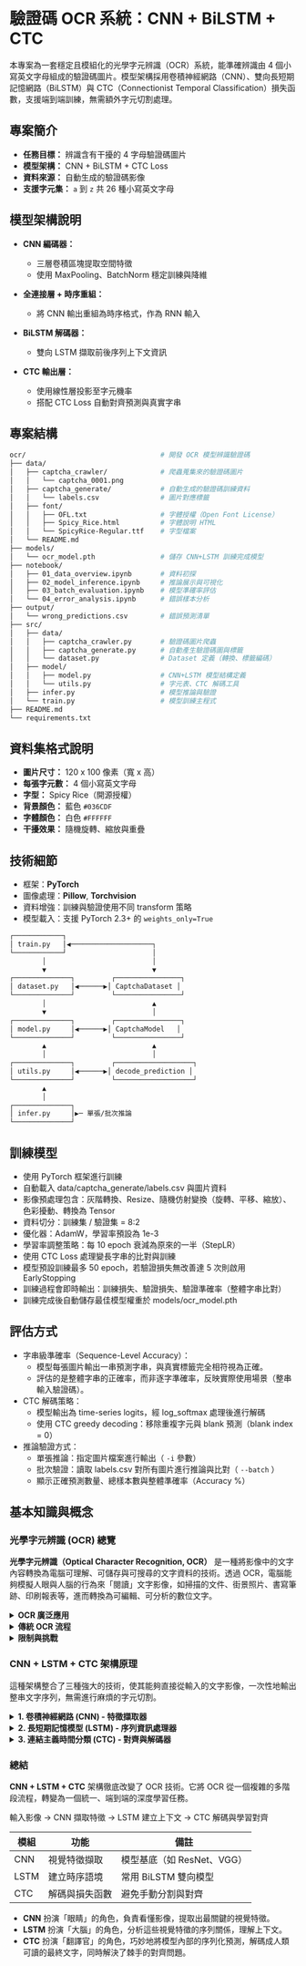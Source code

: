 # 驗證碼 OCR 系統：CNN + BiLSTM + CTC

本專案為一套穩定且模組化的光學字元辨識（OCR）系統，能準確辨識由 4 個小寫英文字母組成的驗證碼圖片。模型架構採用卷積神經網路（CNN）、雙向長短期記憶網路（BiLSTM）與 CTC（Connectionist Temporal Classification）損失函數，支援端到端訓練，無需額外字元切割處理。

## 專案簡介

- **任務目標：** 辨識含有干擾的 4 字母驗證碼圖片
- **模型架構：** CNN + BiLSTM + CTC Loss
- **資料來源：** 自動生成的驗證碼影像
- **支援字元集：** `a` 到 `z` 共 26 種小寫英文字母

## 模型架構說明

- **CNN 編碼器：**

  - 三層卷積區塊提取空間特徵
  - 使用 MaxPooling、BatchNorm 穩定訓練與降維

- **全連接層 + 時序重組：**

  - 將 CNN 輸出重組為時序格式，作為 RNN 輸入

- **BiLSTM 解碼器：**

  - 雙向 LSTM 擷取前後序列上下文資訊

- **CTC 輸出層：**

  - 使用線性層投影至字元機率
  - 搭配 CTC Loss 自動對齊預測與真實字串

## 專案結構

```bash
ocr/                                 # 開發 OCR 模型辨識驗證碼
├── data/
│   ├── captcha_crawler/             # 爬蟲蒐集來的驗證碼圖片
│   │   └── captcha_0001.png
│   ├── captcha_generate/            # 自動生成的驗證碼訓練資料
│   │   └── labels.csv               # 圖片對應標籤
│   ├── font/
│   │   ├── OFL.txt                  # 字體授權（Open Font License）
│   │   ├── Spicy_Rice.html          # 字體說明 HTML
│   │   └── SpicyRice-Regular.ttf    # 字型檔案
│   └── README.md
├── models/
│   └── ocr_model.pth                # 儲存 CNN+LSTM 訓練完成模型
├── notebook/
│   ├── 01_data_overview.ipynb       # 資料初探
│   ├── 02_model_inference.ipynb     # 推論展示與可視化
│   ├── 03_batch_evaluation.ipynb    # 模型準確率評估
│   └── 04_error_analysis.ipynb      # 錯誤樣本分析
├── output/
│   └── wrong_predictions.csv        # 錯誤預測清單
├── src/
│   ├── data/
│   │   ├── captcha_crawler.py       # 驗證碼圖片爬蟲
│   │   ├── captcha_generate.py      # 自動產生驗證碼圖與標籤
│   │   └── dataset.py               # Dataset 定義（轉換、標籤編碼）
│   ├── model/
│   │   ├── model.py                 # CNN+LSTM 模型結構定義
│   │   └── utils.py                 # 字元表、CTC 解碼工具
│   ├── infer.py                     # 模型推論與驗證
│   └── train.py                     # 模型訓練主程式
├── README.md
└── requirements.txt
```

## 資料集格式說明

- **圖片尺寸：** 120 x 100 像素（寬 x 高）
- **每張字元數：** 4 個小寫英文字母
- **字型：** Spicy Rice（開源授權）
- **背景顏色：** 藍色 `#036CDF`
- **字體顏色：** 白色 `#FFFFFF`
- **干擾效果：** 隨機旋轉、縮放與重疊

## 技術細節

- 框架：**PyTorch**
- 圖像處理：**Pillow**, **Torchvision**
- 資料增強：訓練與驗證使用不同 transform 策略
- 模型載入：支援 PyTorch 2.3+ 的 `weights_only=True`

```bash
┌────────────┐
│ train.py   │◀────────────────────┐
└────────────┘                     │
        │                          │
        ▼                          ▼
┌──────────────┐         ┌────────────────┐
│ dataset.py   │◀──────▶│ CaptchaDataset │
└──────────────┘         └────────────────┘
        │                          ▲
        ▼                          │
┌──────────────┐         ┌────────────────┐
│ model.py     │◀──────▶│ CaptchaModel   │
└──────────────┘         └────────────────┘
        ▲                          ▲
        │                          │
┌──────────────┐         ┌───────────────────┐
│ utils.py     │◀──────▶│ decode_prediction │
└──────────────┘         └───────────────────┘
        ▲
        │
┌──────────────┐
│ infer.py     │▶─ 單張/批次推論
└──────────────┘
```

## 訓練模型

- 使用 PyTorch 框架進行訓練
- 自動載入 data/captcha_generate/labels.csv 與圖片資料
- 影像預處理包含：灰階轉換、Resize、隨機仿射變換（旋轉、平移、縮放）、色彩擾動、轉換為 Tensor
- 資料切分：訓練集 / 驗證集 = 8:2
- 優化器：AdamW，學習率預設為 1e-3
- 學習率調整策略：每 10 epoch 衰減為原來的一半（StepLR）
- 使用 CTC Loss 處理變長字串的比對與訓練
- 模型預設訓練最多 50 epoch，若驗證損失無改善達 5 次則啟用 EarlyStopping
- 訓練過程會即時輸出：訓練損失、驗證損失、驗證準確率（整體字串比對）
- 訓練完成後自動儲存最佳模型權重於 models/ocr_model.pth

## 評估方式

- 字串級準確率（Sequence-Level Accuracy）：
  - 模型每張圖片輸出一串預測字串，與真實標籤完全相符視為正確。
  - 評估的是整體字串的正確率，而非逐字準確率，反映實際使用場景（整串輸入驗證碼）。
- CTC 解碼策略：
  - 模型輸出為 time-series logits，經 log_softmax 處理後進行解碼
  - 使用 CTC greedy decoding：移除重複字元與 blank 預測（blank index = 0）
- 推論驗證方式：
  - 單張推論：指定圖片檔案進行輸出（ `-i` 參數）
  - 批次驗證：讀取 labels.csv 對所有圖片進行推論與比對（ `--batch` ）
  - 顯示正確預測數量、總樣本數與整體準確率（Accuracy %）

## 基本知識與概念

### 光學字元辨識 (OCR) 總覽

**光學字元辨識（Optical Character Recognition, OCR）** 是一種將影像中的文字內容轉換為電腦可理解、可儲存與可搜尋的文字資料的技術。透過 OCR，電腦能夠模擬人眼與人腦的行為來「閱讀」文字影像，如掃描的文件、街景照片、書寫筆跡、印刷報表等，進而轉換為可編輯、可分析的數位文字。

<details>
<summary><strong> OCR 廣泛應用 </strong></summary>

- 文件自動化輸入（如發票、表單、契約的掃描識別）
- 車牌辨識（ALPR）
- 金融票據處理（如支票）
- 數位化歷史書籍與報紙
- 螢幕文字擷取、機器翻譯與輔助工具
</details>

<details>
<summary><strong> 傳統 OCR 流程 </strong></summary>

傳統 OCR 方法主要採用規則式影像處理技術與分類器模型，依賴逐步管線處理方式：

1. **影像預處理**：包括灰階轉換、二值化、去雜訊、傾斜校正與自適應對比調整等，目的是提高辨識準確率。
2. **文字區塊偵測（Text Detection）**：偵測出文字區域（如文字行、段落或文字框）
3. **字元分割（Character Segmentation）**：將文字區塊拆分成單一字元影像。
4. **字元辨識（Character Recognition）**：使用機器學習模型（如 SVM、KNN）或模板匹配進行辨識。
5. **後處理**：根據語言規則與字典檢查進行錯誤修正，例如拼字校正、語法修復等。

</details>

<details>
<summary><strong> 限制與挑戰 </strong></summary>

- 字元分割對手寫、連體字、多樣化字體極度敏感。
- 任何前段步驟的誤差都會累積至最終輸出。
- 無法適應自然場景、斜體字、背景干擾、旋轉或複雜排列。

這使得傳統 OCR 方法在真實世界應用中表現有限，因此近年來逐漸被深度學習模型取代。

</details>

### CNN + LSTM + CTC 架構原理

這種架構整合了三種強大的技術，使其能夠直接從輸入的文字影像，一次性地輸出整串文字序列，無需進行麻煩的字元切割。

<details>
<summary><strong> 1. 卷積神經網路 (CNN) - 特徵擷取器 </strong></summary>

**功能**：CNN 的主要任務是從輸入的影像中 **擷取高維度的視覺特徵 (Visual Features)**。

**原理架構**：

- **卷積層 (Convolutional Layers)**：透過多個卷積核 (Filter) 在影像上滑動，偵測影像中的局部特徵，例如邊緣、角落、紋理等。隨著網路層數加深，CNN 能組合這些低階特徵，形成更複雜的特徵，例如筆劃、部首，甚至是完整的字元形狀。
- **池化層 (Pooling Layers)**：通常接在卷積層之後，用來縮減特徵圖 (Feature Map) 的尺寸，保留最重要的特徵資訊，同時減少計算量並增加模型的穩定性。最常見的是最大池化 (Max Pooling)。
- **批次正規化 (Batch Normalization)**：加速模型訓練，並提高模型的泛化能力。

在 OCR 任務中，輸入的文字影像會先經過一個深度 CNN (例如 VGG、ResNet 或客製化的小型 CNN)。這個網路的輸出不再是一個單一的分類結果，而是一系列的 **特徵序列 (Feature Sequence)**。通常，我們會將影像縮放至固定高度，但保留可變的寬度。CNN 處理後，會輸出一系列沿著影像寬度方向排列的特徵向量。每個特徵向量可以看作是影像中一個垂直切片 (frame) 的抽象表示。

</details>

<details>
<summary><strong> 2. 長短期記憶模型 (LSTM) - 序列資訊處理器 </strong></summary>

**功能**：LSTM 是一種遞歸神經網路 (Recurrent Neural Network, RNN)，特別擅長 **處理和學習序列資料中的上下文關聯性 (Contextual Dependency)**。

**原理架構**：

- CNN 輸出的特徵序列是有順序性的，從左到右對應著影像的內容。LSTM 的任務就是解讀這個特徵序列。
- **遺忘門 (Forget Gate)、輸入門 (Input Gate)、輸出門 (Output Gate)**：LSTM 透過這三個「門」的特殊設計，能有效地決定哪些資訊應該被遺忘、哪些新資訊應該被儲存，以及在當前時間點要輸出什麼。這解決了傳統 RNN 在處理長序列時會遇到的梯度消失或爆炸問題。
- **雙向 LSTM (Bidirectional LSTM, Bi-LSTM)**：在 OCR 中，一個字元的辨識不僅依賴其左側的上下文，也依賴其右側的上下文 (例如，要區分 "l" 和 "i"，右邊的字元很有幫助)。Bi-LSTM 會同時從前向後和從後向前處理序列，然後將兩個方向的資訊結合起來，提供更完整的上下文理解。

LSTM 層會接收 CNN 產生的特徵序列，並輸出一個新的序列。這個新序列的每個時間步都包含更豐富的上下文資訊，為最後的文字預測做準備。

</details>

<details>
<summary><strong> 3. 連結主義時間分類 (CTC) - 對齊與解碼器 </strong></summary>

**功能**：CTC 損失函數是這個架構的精髓所在。它解決了 **輸入特徵序列與輸出文字標籤之間對齊 (Alignment) 的問題**，讓我們無需手動分割字元。

**背景問題**：
CNN+LSTM 輸出的結果是一個機率分佈序列，其長度與 CNN 輸出的特徵序列長度 $T$ 相同。然而，我們的目標輸出文字標籤 (例如 "HELLO") 的長度 $L$ 通常遠小於 $T$ ($L \\le T$)。如何將這個長度為 $T$ 的預測序列對應到長度為 $L$ 的目標標籤上？這就是對齊問題。

**CTC 原理**：

1.  **引入空白符號 (Blank Token, $\\epsilon$)**：CTC 在所有可能的字元類別 (如 'a' 到 'z') 之外，引入了一個特殊的「空白」符號。這個空白符號代表「非字元」。

2.  **路徑 (Path)**：CTC 模型輸出的序列中，每個時間步都會預測一個字元 (或空白符號)。因此，對於一個長度為 $T$ 的序列，就會有一條長度為 $T$ 的預測路徑 (Path)，例如 `[h, h, $\epsilon$, e, l, l, $\epsilon$, l, o, o]`。

3.  **路徑合併**：CTC 定義了一套規則來將這些路徑解碼成最終的文字標籤：

    - 首先，合併連續重複的字元。例如 `[h, h, ...]` 變成 `[h, ...]`。
    - 然後，移除所有的空白符號 $\\epsilon$。
    - 經過這兩步，上面的路徑 `[h, h, $\epsilon$, e, l, l, $\epsilon$, l, o, o]` 就會被解碼成 **"hello"**。

4.  **損失計算**：
    在訓練時，CTC 會計算所有可能產生正確目標標籤 (例如 "hello") 的路徑的 **總機率**。例如，`[h, e, l, l, o]`、`[h, $\epsilon$, e, l, l, o]` 和 `[h, h, e, l, $\epsilon$, l, o]` 都是可以解碼成 "hello" 的有效路徑。CTC 損失函數的目標就是 **最大化這個總機率**。透過動態規劃演算法，可以有效率地計算這個值，並反向傳播梯度來更新 CNN 和 LSTM 的權重。

**優點**：

- **端到端訓練**：整個模型可以一起訓練，無需預先分割字元。
- **對齊自由**：模型會自動學習如何將影像特徵與文字標籤對齊。
- **性能優越**：對於不規則、手寫或藝術字體，其表現遠超傳統方法。

</details>

### 總結

**CNN + LSTM + CTC** 架構徹底改變了 OCR 技術。它將 OCR 從一個複雜的多階段流程，轉變為一個統一、端到端的深度學習任務。

輸入影像 → CNN 擷取特徵 → LSTM 建立上下文 → CTC 解碼與學習對齊

| 模組 | 功能           | 備註                       |
| ---- | -------------- | -------------------------- |
| CNN  | 視覺特徵擷取   | 模型基底（如 ResNet、VGG） |
| LSTM | 建立時序語境   | 常用 BiLSTM 雙向模型       |
| CTC  | 解碼與損失函數 | 避免手動分割與對齊         |

- **CNN** 扮演「眼睛」的角色，負責看懂影像，提取出最關鍵的視覺特徵。
- **LSTM** 扮演「大腦」的角色，分析這些視覺特徵的序列關係，理解上下文。
- **CTC** 扮演「翻譯官」的角色，巧妙地將模型內部的序列化預測，解碼成人類可讀的最終文字，同時解決了棘手的對齊問題。
